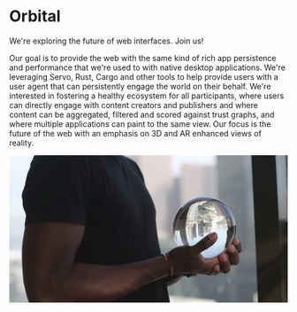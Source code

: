 # Orbital

We're exploring the future of web interfaces. Join us!

Our goal is to provide the web with the same kind of rich app persistence and performance that we're used to with native desktop applications. We're leveraging Servo, Rust, Cargo and other tools to help provide users with a user agent that can persistently engage the world on their behalf. We're interested in fostering a healthy ecosystem for all participants, where users can directly engage with content creators and publishers and where content can be aggregated, filtered and scored against trust graphs, and where multiple applications can paint to the same view. Our focus is the future of the web with an emphasis on 3D and AR enhanced views of reality.

![Logo](crystal.webp)


